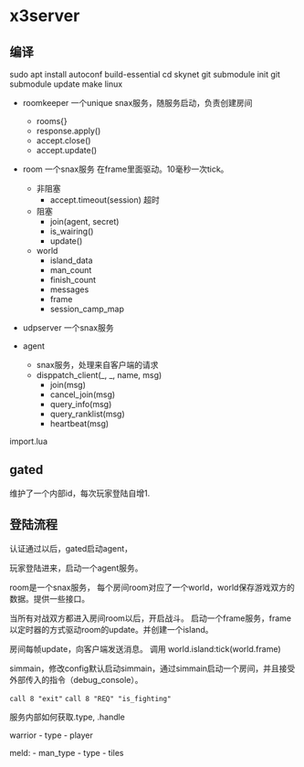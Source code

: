 # x3server

## 编译

sudo apt install autoconf build-essential
cd skynet
git submodule init
git submodule update
make linux

* roomkeeper 一个unique snax服务，随服务启动，负责创建房间
    - rooms{}
    - response.apply()
    - accept.close()
    - accept.update()
* room 一个snax服务
在frame里面驱动。10毫秒一次tick。
    - 非阻塞
        - accept.timeout(session)   超时
    - 阻塞
        - join(agent, secret)
        - is_wairing()
        - update()
    - world
        - island_data
        - man_count
        - finish_count
        - messages
        - frame
        - session_camp_map

* udpserver 一个snax服务

* agent
    - snax服务，处理来自客户端的请求
    - disppatch_client(_, _, name, msg)
        - join(msg)
        - cancel_join(msg)
        - query_info(msg)
        - query_ranklist(msg)
        - heartbeat(msg)



import.lua

## gated

维护了一个内部id，每次玩家登陆自增1.


## 登陆流程

认证通过以后，gated启动agent，

玩家登陆进来，启动一个agent服务。

room是一个snax服务，
每个房间room对应了一个world，world保存游戏双方的数据。提供一些接口。

当所有对战双方都进入房间room以后，开启战斗。
启动一个frame服务，frame以定时器的方式驱动room的update。并创建一个island。


房间每帧update，向客户端发送消息。
调用 world.island:tick(world.frame)

simmain，修改config默认启动simmain，通过simmain启动一个房间，并且接受外部传入的指令（debug_console）。

`call 8 "exit"`
`call 8 "REQ" "is_fighting"`


服务内部如何获取.type, .handle

warrior
    - type
    - player


meld:
    - man_type
    - type
    - tiles